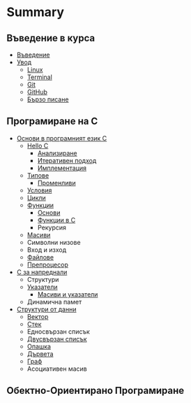 # Summary

## Въведение в курса

* [Въведение](/README.md)
* [Увод](/course-introduction/README.md)
  * [Linux](/course-introduction/linux.md)
  * [Terminal](/course-introduction/terminal.md)
  * [Git](/course-introduction/git.md)
  * [GitHub](/course-introduction/github.md)
  * [Бързо писане](/course-introduction/fast-typing.md)

## Програмиране на С

* [Основи в програмният език C](/programming-in-c/c-basics/README.md)
  * [Hello C](/programming-in-c/c-basics/hello-c.md)
    * [Анализиране](programming-in-c/c-basics/hello-c/razbirane-na-zadaeniyat-problem.md)
    * [Итеративен подход](programming-in-c/c-basics/hello-c/iterativen-podhod.md)
    * [Имплементация](programming-in-c/c-basics/hello-c/implementatsiya.md)
  * [Типове](/programming-in-c/c-basics/c-types.md)
    * [Променливи](programming-in-c/c-basics/c-types/promenlivi.md)
  * [Условия](/programming-in-c/c-basics/conditions.md)
  * [Цикли](/programming-in-c/c-basics/loops.md)
  * [Функции](/programming-in-c/c-basics/functions.md)
    * [Основи](programming-in-c/c-basics/functions/osnovi.md)
    * [Функции в C](programming-in-c/c-basics/functions/funktsii-v-c.md)
    * Рекурсия
  * [Масиви](/programming-in-c/c-basics/arrays.md)
  * Символни низове
  * Вход и изход
  * [Файлове](programming-in-c/c-basics/failove.md)
  * [Препроцесор](programming-in-c/c-basics/preprotsesor.md)
* [C за напреднали](/programming-in-c/c-advanced.md)
  * Структури
  * [Указатели](programming-in-c/c-advanced/ukazateli.md)
    * [Масиви и указатели](programming-in-c/c-advanced/ukazateli/masivi-i-ukazateli.md)
  * Динамична памет
* [Структури от данни](/programming-in-c/data-structures-c.md)
  * [Вектор](programming-in-c/data-structures-c/vektor.md)
  * [Стек](programming-in-c/data-structures-c/stek.md)
  * Едносвързан списък
  * [Двусвързан списък](programming-in-c/data-structures-c/dvusvrzan-spisk.md)
  * [Опашка](programming-in-c/data-structures-c/opashka.md)
  * [Дървета](programming-in-c/data-structures-c/drveta.md)
  * [Граф](programming-in-c/data-structures-c/graf.md)
  * Асоциативен масив

## Обектно-Ориентирано Програмиране

